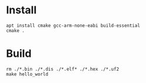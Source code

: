 # Install

```
apt install cmake gcc-arm-none-eabi build-essential
cmake .
```

# Build

```
rm ./*.bin ./*.dis ./*.elf* ./*.hex ./*.uf2
make hello_world
```
